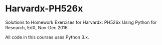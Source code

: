 # Harvardx-PH526x
Solutions to Homework Exercises for Harvardx: PH526x Using Python for Research, EdX, Nov-Dec 2016

All code in this courses uses Python 3.x.
